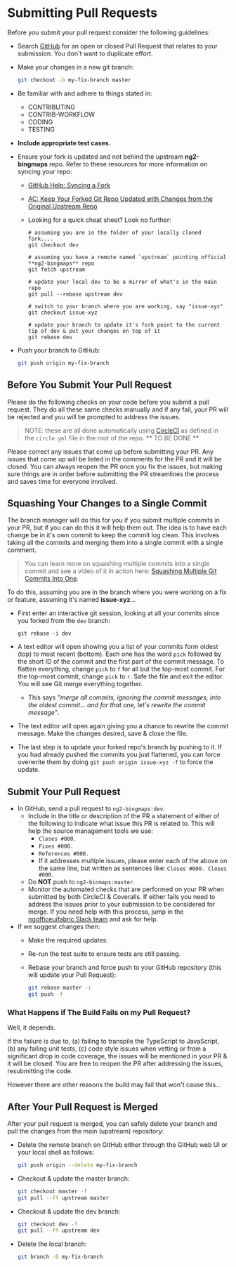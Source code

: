 # Submitting Pull RequestsBefore you submit your pull request consider the following guidelines:- Search [GitHub](https://github.com/youjustgo/ng2-bingmaps/pulls) for an open or closed Pull Request  that relates to your submission. You don't want to duplicate effort.- Make your changes in a new git branch:  ```bash  git checkout -b my-fix-branch master  ```- Be familiar with and adhere to things stated in:  - CONTRIBUTING  - CONTRIB-WORKFLOW  - CODING  - TESTING- **Include appropriate test cases.**- Ensure your fork is updated and not behind the upstream **ng2-bingmaps** repo. Refer to these resources for more information on syncing your repo:  - [GitHub Help: Syncing a Fork](https://help.github.com/articles/syncing-a-fork/)      - [AC: Keep Your Forked Git Repo Updated with Changes from the Original Upstream Repo](http://www.andrewconnell.com/blog/keep-your-forked-git-repo-updated-with-changes-from-the-original-upstream-repo)  - Looking for a quick cheat sheet? Look no further:    ```shell    # assuming you are in the folder of your locally cloned fork....    git checkout dev    # assuming you have a remote named `upstream` pointing official **ng2-bingmaps** repo    git fetch upstream    # update your local dev to be a mirror of what's in the main repo    git pull --rebase upstream dev    # switch to your branch where you are working, say "issue-xyz"    git checkout issue-xyz    # update your branch to update it's fork point to the current tip of dev & put your changes on top of it    git rebase dev    ```  - Push your branch to GitHub:  ```bash  git push origin my-fix-branch  ```## Before You Submit Your Pull RequestPlease do the following checks on your code before you submit a pull request. They do all these same checks manually and if any fail, your PR will be rejected and you will be prompted to address the issues.> NOTE: these are all done automatically using [CircleCI](https://circleci.com) as defined in the `circle.yml` file in the root of the repo. ** TO BE DONE **Please correct any issues that come up before submitting your PR. Any issues that come up will be listed in the comments for the PR and it will be closed. You can always reopen the PR once you fix the issues, but making sure things are in order before submitting the PR streamlines the process and saves time for everyone involved.## Squashing Your Changes to a Single CommitThe branch manager will do this for you if you submit multiple commits in your PR, but if you can do this it will help them out. The idea is to have each change be in it's own commit to keep the commit log clean. This involves taking all the commits and merging them into a single commit with a single comment.> You can learn more on squashing multiple commits into a single commit and see a video of it in action here: [Squashing Multiple Git Commits Into One](http://www.andrewconnell.com/blog/squash-multiple-git-commits-into-one).To do this, assuming you are in the branch where you were working on a fix or feature, assuming it's named **issue-xyz**...- First enter an interactive git session, looking at all your commits since you forked from the `dev` branch:  ```shell  git rebase -i dev  ```- A text editor will open showing you a list of your commits form oldest (top) to most recent (bottom). Each one has the word `pick` followed by the short ID of the commit and the first part of the commit message. To flatten everything, change `pick` to `f` for all but the top-most commit. For the top-most commit, change `pick` to `r`. Safe the file and exit the editor. You will see Git merge everything together.  - This says *"merge all commits, ignoring the commit messages, into the oldest commit... and for that one, let's rewrite the commit message"*.- The text editor will open again giving you a chance to rewrite the commit message. Make the changes desired, save & close the file.- The last step is to update your forked repo's branch by pushing to it. If you had already pushed the commits you just flattened, you can force overwrite them by doing `git push origin issue-xyz -f` to force the update.## Submit Your Pull Request- In GitHub, send a pull request to `ng2-bingmaps:dev`.  - Include in the title or description of the PR a statement of either of the following to indicate what issue this PR is related to. This will help the source management tools we use:    - `Closes #000.`    - `Fixes #000.`    - `References #000.`    - If it addresses multiple issues, please enter each of the above on the same line, but written as sentences like: `Closes #000. Closes #000.`  - Do **NOT** push to `ng2-binmaps:master`.  - Monitor the automated checks that are performed on your PR when submitted by both CircleCI & Coveralls. If either fails you need to address the issues prior to your submission to be considered for merge. If you need help with this process, jump in the [ngofficeuifabric Slack team](https://ngofficeuifabric.slack.com) and ask for help.- If we suggest changes then:  - Make the required updates.  - Re-run the test suite to ensure tests are still passing.  - Rebase your branch and force push to your GitHub repository (this will update your Pull Request):    ```bash    git rebase master -i    git push -f    ```### What Happens if The Build Fails on my Pull Request?Well, it depends.If the failure is due to, (a) failing to transpile the TypeScript to JavaScript, (b) any failing unit tests, (c) code style issues when vetting or from a significant drop in code coverage, the issues will be mentioned in your PR & it will be closed. You are free to reopen the PR after addressing the issues, resubmitting the code.However there are other reasons the build may fail that won't cause this...## After Your Pull Request is MergedAfter your pull request is merged, you can safely delete your branch and pull the changes from the main (upstream) repository:- Delete the remote branch on GitHub either through the GitHub web UI or your local shell as follows:  ```bash  git push origin --delete my-fix-branch  ```- Checkout & update the master branch:  ```bash  git checkout master -f  git pull --ff upstream master  ```- Checkout & update the dev branch:  ```bash  git checkout dev -f  git pull --ff upstream dev  ```- Delete the local branch:  ```bash  git branch -D my-fix-branch  ```